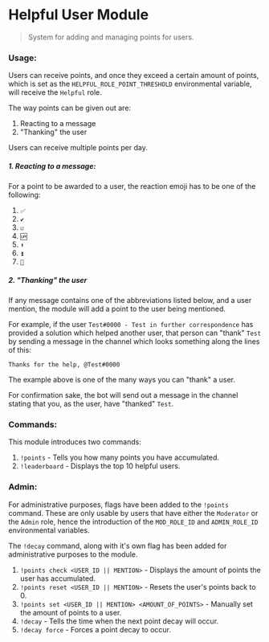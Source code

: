 # Helpful User Module

> System for adding and managing points for users.

### Usage:

Users can receive points, and once they exceed a certain amount of points, which is set as the `HELPFUL_ROLE_POINT_THRESHOLD` environmental variable, will receive the `Helpful` role.

The way points can be given out are:

1. Reacting to a message
2. "Thanking" the user

Users can receive multiple points per day.

##### 1. Reacting to a message:

For a point to be awarded to a user, the reaction emoji has to be one of the following:

1. `✅`
2. `✔️`
3. `☑️`
4. `🆙`
5. `⬆️`
6. `⏫`
7. `🔼`

##### 2. "Thanking" the user

If any message contains one of the abbreviations listed below, and a user mention, the module will add a point to the user being mentioned.

For example, if the user `Test#0000 - Test in further correspondence` has provided a solution which helped another user, that person can "thank" `Test` by sending a message in the channel which looks something along the lines of this:

`Thanks for the help, @Test#0000`

The example above is one of the many ways you can "thank" a user.

For confirmation sake, the bot will send out a message in the channel stating that you, as the user, have "thanked" `Test`.

### Commands:

This module introduces two commands:

1. `!points` - Tells you how many points you have accumulated.
2. `!leaderboard` - Displays the top 10 helpful users.

### Admin:

For administrative purposes, flags have been added to the `!points` command. These are only usable by users that have either the `Moderator` or the `Admin` role, hence the introduction of the `MOD_ROLE_ID` and `ADMIN_ROLE_ID` environmental variables.

The `!decay` command, along with it's own flag has been added for administrative purposes to the module.

1. `!points check <USER_ID || MENTION>` - Displays the amount of points the user has accumulated.
2. `!points reset <USER_ID || MENTION>` - Resets the user's points back to 0.
3. `!points set <USER_ID || MENTION> <AMOUNT_OF_POINTS>` - Manually set the amount of points to a user.
4. `!decay` - Tells the time when the next point decay will occur.
5. `!decay force` - Forces a point decay to occur.